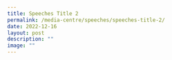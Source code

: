 ```yaml
---
title: Speeches Title 2
permalink: /media-centre/speeches/speeches-title-2/
date: 2022-12-16
layout: post
description: ""
image: ""
---
```

